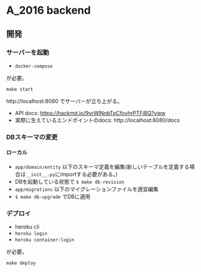 # A_2016 backend

## 開発

### サーバーを起動

- `docker-compose`

が必要。

```shell script
make start
```

http://localhost:8080 でサーバーが立ち上がる。

- API docs: https://hackmd.io/9vrWlNnbTpCfoyhrPTFjBQ?view
- 実際に生えているエンドポイントのdocs: http://localhost:8080/docs

### DBスキーマの変更

#### ローカル

- `app/domain/entity` 以下のスキーマ定義を編集(新しいテーブルを定義する場合は`__init__.py`にimportする必要がある。)
- DBを起動している状態で `$ make db-revision`
- `app/migrations` 以下のマイグレーションファイルを適宜編集
- `$ make db-upgrade` でDBに適用

### デプロイ

- heroku cli
- `heroku login`
- `heroku container:login`

が必要。

```shell script
make deploy
```
